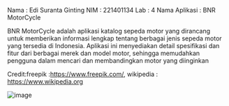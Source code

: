 Nama : Edi Suranta Ginting
NIM : 221401134
Lab : 4
Nama Aplikasi : BNR MotorCycle

BNR MotorCycle adalah aplikasi katalog sepeda motor yang dirancang untuk memberikan informasi lengkap tentang berbagai jenis sepeda motor yang tersedia di Indonesia. Aplikasi ini menyediakan detail spesifikasi dan fitur dari berbagai merek dan model motor, sehingga memudahkan pengguna dalam mencari dan membandingkan motor yang diinginkan

Credit:freepik :https://www.freepik.com/, wikipedia : https://www.wikipedia.org



![image](https://github.com/user-attachments/assets/f0259209-1863-40d1-a58d-daf781db5d36)
